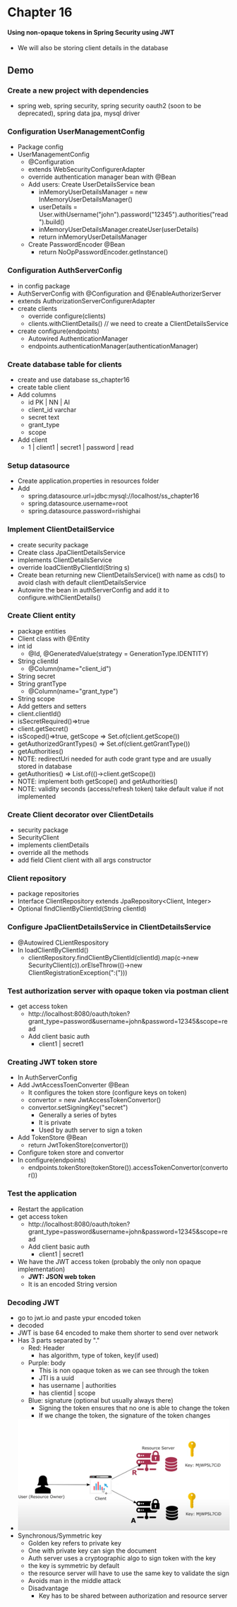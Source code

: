 # Chapter 16

#### Using non-opaque tokens in Spring Security using JWT

- We will also be storing client details in the database

## Demo

### Create a new project with dependencies

- spring web, spring security, spring security oauth2 (soon to be deprecated), spring data jpa, mysql driver

### Configuration UserManagementConfig

- Package config
- UserManagementConfig
    - @Configuration
    - extends WebSecurityConfigurerAdapter
    - override authentication manager bean with @Bean
    - Add users: Create UserDetailsService bean
        - inMemoryUserDetailsManager = new InMemoryUserDetailsManager()
        - userDetails = User.withUsername("john").password("12345").authorities("read").build()
        - inMemoryUserDetailsManager.createUser(userDetails)
        - return inMemoryUserDetailsManager
    - Create PasswordEncoder @Bean
        - return NoOpPasswordEncoder.getInstance()

### Configuration AuthServerConfig

- in config package
- AuthServerConfig with @Configuration and @EnableAuthorizerServer
- extends AuthorizationServerConfigurerAdapter
- create clients
    - override configure(clients)
    - clients.withClientDetails() // we need to create a ClientDetailsService
- create configure(endpoints)
    - Autowired AuthenticationManager
    - endpoints.authenticationManager(authenticationManager)

### Create database table for clients

- create and use database ss_chapter16
- create table client
- Add columns
    - id PK | NN | AI
    - client_id varchar
    - secret text
    - grant_type
    - scope
- Add client
    - 1 | client1 | secret1 | password | read

### Setup datasource

- Create application.properties in resources folder
- Add
    - spring.datasource.url=jdbc:mysql://localhost/ss_chapter16
    - spring.datasource.username=root
    - spring.datasource.password=rishighai

### Implement ClientDetailService

- create security package
- Create class JpaClientDetailsService
- implements ClientDetailsService
- override loadClientByClientId(String s)
- Create bean returning new ClientDetailsService() with name as cds() to avoid clash with default clientDetailsService
- Autowire the bean in authServerConfig and add it to configure.withClientDetails()

### Create Client entity

- package entities
- Client class with @Entity
- int id
    - @Id, @GeneratedValue(strategy = GenerationType.IDENTITY)
- String clientId
    - @Column(name="client_id")
- String secret
- String grantType
    - @Column(name="grant_type")
- String scope
- Add getters and setters
- client.clientId()
- isSecretRequired()=>true
- client.getSecret()
- isScoped()=>true, getScope => Set.of(client.getScope())
- getAuthorizedGrantTypes() => Set.of(client.getGrantType())
- getAuthorities()
- NOTE: redirectUri needed for auth code grant type and are usually stored in database
- getAuthorities() => List.of(()->client.getScope())
- NOTE: implement both getScope() and getAuthorities()
- NOTE: validity seconds (access/refresh token) take default value if not implemented

### Create Client decorator over ClientDetails

- security package
- SecurityClient
- implements clientDetails
- override all the methods
- add field Client client with all args constructor

### Client repository

- package repositories
- Interface ClientRepository extends JpaRepository<Client, Integer>
- Optional<Client> findClientByClientId(String clientId)

### Configure JpaClientDetailsService in ClientDetailsService

- @Autowired CLientRespository
- In loadClientByClientId()
    - clientRepository.findClientByClientId(clientId).map(c->new SecurityClient(c)).orElseThrow(()->new
      ClientRegistrationException(":(")))

### Test authorization server with opaque token via postman client

- get access token
    - http://localhost:8080/oauth/token?grant_type=password&username=john&password=12345&scope=read
    - Add client basic auth
        - client1 | secret1

### Creating JWT token store

- In AuthServerConfig
- Add JwtAccessToenConverter @Bean
    - It configures the token store (configure keys on token)
    - convertor = new JwtAccessTokenConvertor()
    - convertor.setSigningKey("secret")
        - Generally a series of bytes
        - It is private
        - Used by auth server to sign a token
- Add TokenStore @Bean
    - return JwtTokenStore(convertor())
- Configure token store and convertor
- In configure(endpoints)
    - endpoints.tokenStore(tokenStore()).accessTokenConvertor(convertor())

### Test the application

- Restart the application
- get access token
    - http://localhost:8080/oauth/token?grant_type=password&username=john&password=12345&scope=read
    - Add client basic auth
        - client1 | secret1
- We have the JWT access token (probably the only non opaque implementation)
    - <b>JWT: JSON web token</b>
    - It is an encoded String version

### Decoding JWT

- go to jwt.io and paste ypur encoded token
- decoded
- JWT is base 64 encoded to make them shorter to send over network
- Has 3 parts separated by "."
    - Red: Header
        - has algorithm, type of token, key(if used)
    - Purple: body
        - This is non opaque token as we can see through the token
        - JTI is a uuid
        - has username | authorities
        - has clientid | scope
    - Blue: signature (optional but usually always there)
        - Signing the token ensures that no one is able to change the token
        - If we change the token, the signature of the token changes
- ![architecture](src/main/resources/architecture.png)
- Synchronous/Symmetric key
    - Golden key refers to private key
    - One with private key can sign the document
    - Auth server uses a cryptographic algo to sign token with the key
    - the key is symmetric by default
    - the resource server will have to use the same key to validate the sign
    - Avoids man in the middle attack
    - Disadvantage
        - Key has to be shared between authorization and resource server